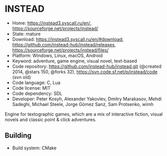 # INSTEAD

- Home: https://instead3.syscall.ru/en/, https://sourceforge.net/projects/instead/
- State: mature
- Download: https://instead3.syscall.ru/en/#download, https://github.com/instead-hub/instead/releases, https://sourceforge.net/projects/instead/files/
- Platform: Windows, Linux, macOS, Android
- Keyword: adventure, game engine, visual novel, text-based
- Code repository: https://github.com/instead-hub/instead.git (@created 2014, @stars 150, @forks 32), https://svn.code.sf.net/p/instead/code (svn old)
- Code language: C, Lua
- Code license: MIT
- Code dependency: SDL
- Developer: Peter Kosyh, Alexander Yakovlev, Dmitry Marakasov, Mehdi Sadeghi, Michael Steele, Jorge Gómez Sanz, Sam Protsenko, wimh

Engine for textographic games, which are a mix of interactive fiction, visual novels and classic point & click adventures.

## Building

- Build system: CMake
